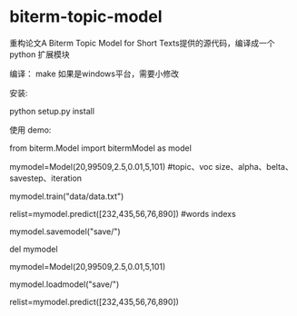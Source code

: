 # biterm-topic-model
重构论文A Biterm Topic Model for Short Texts提供的源代码，编译成一个python 扩展模块

编译：
make 
如果是windows平台，需要小修改

安装:

python setup.py install

使用 demo:

from biterm.Model import bitermModel as model   

mymodel=Model(20,99509,2.5,0.01,5,101)    #topic、voc size、alpha、belta、savestep、iteration

mymodel.train("data/data.txt")    

relist=mymodel.predict([232,435,56,76,890])    #words indexs

mymodel.savemodel("save/")    

del mymodel   

mymodel=Model(20,99509,2.5,0.01,5,101)   

mymodel.loadmodel("save/")   

relist=mymodel.predict([232,435,56,76,890])
